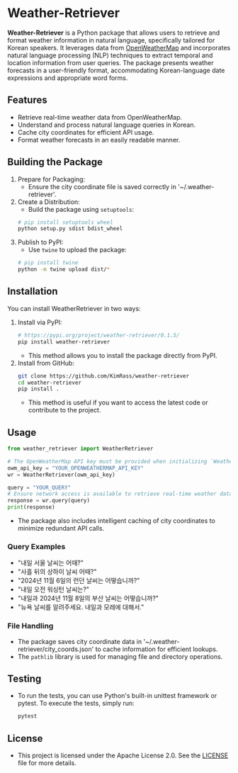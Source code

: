 # Weather-Retriever

**Weather-Retriever** is a Python package that allows users to retrieve and format weather information in natural language, specifically tailored for Korean speakers. It leverages data from [OpenWeatherMap](https://openweathermap.org/) and incorporates natural language processing (NLP) techniques to extract temporal and location information from user queries. The package presents weather forecasts in a user-friendly format, accommodating Korean-language date expressions and appropriate word forms.

## Features
- Retrieve real-time weather data from OpenWeatherMap.
- Understand and process natural language queries in Korean.
- Cache city coordinates for efficient API usage.
- Format weather forecasts in an easily readable manner.

## Building the Package
1. Prepare for Packaging:
    - Ensure the city coordinate file is saved correctly in '~/.weather-retriever'.
2. Create a Distribution:
    - Build the package using `setuptools`:
    ```bash
    # pip install setuptools wheel
    python setup.py sdist bdist_wheel
    ```
3. Publish to PyPI:
    - Use `twine` to upload the package:
    ```bash
    # pip install twine
    python -m twine upload dist/*
    ```

## Installation
You can install WeatherRetriever in two ways:
1. Install via PyPI:
    ```bash
    # https://pypi.org/project/weather-retriever/0.1.5/
    pip install weather-retriever
    ```
    - This method allows you to install the package directly from PyPI.
2. Install from GitHub:
    ```bash
    git clone https://github.com/KimRass/weather-retriever
    cd weather-retriever
    pip install .
    ```
    - This method is useful if you want to access the latest code or contribute to the project.

## Usage
```python
from weather_retriever import WeatherRetriever

# The OpenWeatherMap API key must be provided when initializing `WeatherRetriever`.
owm_api_key = "YOUR_OPENWEATHERMAP_API_KEY"
wr = WeatherRetriever(owm_api_key)

query = "YOUR_QUERY"
# Ensure network access is available to retrieve real-time weather data.
response = wr.query(query)
print(response)
```
- The package also includes intelligent caching of city coordinates to minimize redundant API calls.

### Query Examples
- "내일 서울 날씨는 어때?"
- "사흘 뒤의 상하이 날씨 어때?"
- "2024년 11월 6일의 런던 날씨는 어떻습니까?"
- "내일 오전 워싱턴 날씨는?"
- "내일과 2024년 11월 8일의 부산 날씨는 어떻습니까?"
- "뉴욕 날씨를 알려주세요. 내일과 모레에 대해서."

### File Handling
- The package saves city coordinate data in '~/.weather-retriever/city_coords.json' to cache information for efficient lookups.
- The `pathlib` library is used for managing file and directory operations.

## Testing
- To run the tests, you can use Python's built-in unittest framework or pytest. To execute the tests, simply run:
    ```bash
    pytest
    ```

## License
- This project is licensed under the Apache License 2.0. See the [LICENSE](LICENSE) file for more details.
